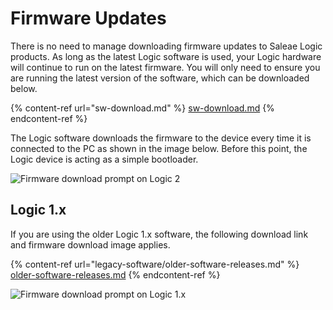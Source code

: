 # Firmware Updates

There is no need to manage downloading firmware updates to Saleae Logic products. As long as the latest Logic software is used, your Logic hardware will continue to run on the latest firmware. You will only need to ensure you are running the latest version of the software, which can be downloaded below.

{% content-ref url="sw-download.md" %}
[sw-download.md](sw-download.md)
{% endcontent-ref %}

The Logic software downloads the firmware to the device every time it is connected to the PC as shown in the image below. Before this point, the Logic device is acting as a simple bootloader.

![Firmware download prompt on Logic 2](../.gitbook/assets/screen-shot-2020-09-03-at-7.17.08-pm.png)



## Logic 1.x

If you are using the older Logic 1.x software, the following download link and firmware download image applies.

{% content-ref url="legacy-software/older-software-releases.md" %}
[older-software-releases.md](legacy-software/older-software-releases.md)
{% endcontent-ref %}

![Firmware download prompt on Logic 1.x](../.gitbook/assets/2018-10-02\_1032.png)

